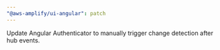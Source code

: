 ```yaml
---
"@aws-amplify/ui-angular": patch
---
```


Update Angular Authenticator to manually trigger change detection after hub events.
